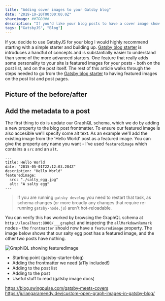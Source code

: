 ```yaml
---
title: "Adding cover images to your Gatsby blog"
date: "2019-10-20T00:00:00.0Z"
shareimage: ##TODO##
description: "If you'd like your blog posts to have a cover image show up on the post list and (or!) the post page, this guide will let you get responsive images that are also a11y approved."
tags: ["GatsbyJS", "Blog"]
---
```


If you decide to use GatsbyJS for your blog I would highly recommend starting with a simple starter and building up.  [Gatsby blog starter] is introduces a handful of concepts and is substantially easier to understand than some of the more advanced starters.  One feature that really adds some personality to your site is featured images for your posts - both on the post list, and on the post itself.  The rest of this article walks through the steps needed to go from the [Gatsby blog starter] to having featured images on the post list and post pages.

## Picture of the before/after ##

## Add the metadata to a post

The first thing to do is update our GraphQL schema, which we do by adding a new property to the blog post frontmatter.  To ensure our featured image is also accesible we'll specify some alt text.  As an example we'll add the existing image from the 'Hello World' post as a featured image.  You can give the property any name you want - I've used `featuredimage` which contains a `src` and an `alt`.

```
---
title: Hello World
date: "2015-05-01T22:12:03.284Z"
description: "Hello World"
featuredimage:
  src: "./salty_egg.jpg"
  alt: "A salty egg"
---
```

> If you are running `gatsby develop` you need to restart that task, as schema changes (or more broadly any changes that require re-running `gatsby-node.js`) aren't hot-reloadable.

You can verify this has worked by browsing the GraphQL schema at `http://localhost:8000/___graphql` and inspecing the `allMarkdownRemark` nodes - the `frontmatter` should now have a `featuredimage` property.  The image below shows that our salty egg post has a featured image, and the other two posts have nothing.

![GraphiQL showing featuredimage]("./salty-egg-featured.png")

- Starting point (gatsby-starter-blog)
- Adding the frontmatter we need (a11y included!)
- Adding to the post list
- Adding to the post
- Useful stuff to read (gatsby image docs)

[Gatsby blog starter]: https://github.com/gatsbyjs/gatsby-starter-blog
https://blog.swingpulse.com/gatsby-meets-covers
https://juliangaramendy.dev/custom-open-graph-images-in-gatsby-blog/